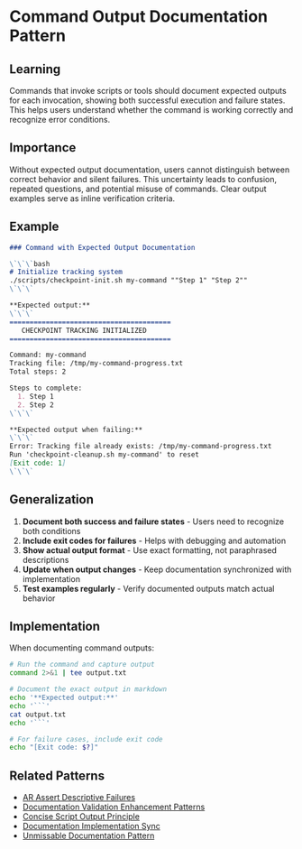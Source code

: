 # Command Output Documentation Pattern

## Learning
Commands that invoke scripts or tools should document expected outputs for each invocation, showing both successful execution and failure states. This helps users understand whether the command is working correctly and recognize error conditions.

## Importance
Without expected output documentation, users cannot distinguish between correct behavior and silent failures. This uncertainty leads to confusion, repeated questions, and potential misuse of commands. Clear output examples serve as inline verification criteria.

## Example
```markdown
### Command with Expected Output Documentation

\`\`\`bash
# Initialize tracking system
./scripts/checkpoint-init.sh my-command ""Step 1" "Step 2""
\`\`\`

**Expected output:**
\`\`\`
========================================
   CHECKPOINT TRACKING INITIALIZED
========================================

Command: my-command
Tracking file: /tmp/my-command-progress.txt
Total steps: 2

Steps to complete:
  1. Step 1
  2. Step 2
\`\`\`

**Expected output when failing:**
\`\`\`
Error: Tracking file already exists: /tmp/my-command-progress.txt
Run 'checkpoint-cleanup.sh my-command' to reset
[Exit code: 1]
\`\`\`
```

## Generalization
1. **Document both success and failure states** - Users need to recognize both conditions
2. **Include exit codes for failures** - Helps with debugging and automation
3. **Show actual output format** - Use exact formatting, not paraphrased descriptions
4. **Update when output changes** - Keep documentation synchronized with implementation
5. **Test examples regularly** - Verify documented outputs match actual behavior

## Implementation
When documenting command outputs:
```bash
# Run the command and capture output
command 2>&1 | tee output.txt

# Document the exact output in markdown
echo '**Expected output:**'
echo '```'
cat output.txt
echo '```'

# For failure cases, include exit code
echo "[Exit code: $?]"
```

## Related Patterns
- [AR Assert Descriptive Failures](ar-assert-descriptive-failures.md)
- [Documentation Validation Enhancement Patterns](documentation-validation-enhancement-patterns.md)
- [Concise Script Output Principle](concise-script-output-principle.md)
- [Documentation Implementation Sync](documentation-implementation-sync.md)
- [Unmissable Documentation Pattern](unmissable-documentation-pattern.md)